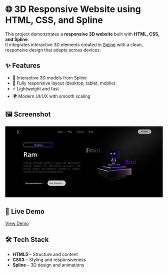 # 🌐 3D Responsive Website using HTML, CSS, and Spline

This project demonstrates a **responsive 3D website** built with **HTML, CSS, and Spline**.  
It integrates interactive 3D elements created in [Spline](https://spline.design/) with a clean, responsive design that adapts across devices.  

## ✨ Features
- 🎨 Interactive 3D models from Spline
- 📱 Fully responsive layout (desktop, tablet, mobile)
- ⚡ Lightweight and fast
- 🌍 Modern UI/UX with smooth scaling

## 🖼️ Screenshot
![3D Website Screenshot](https://github.com/notramm/3d-Responsive-Website/blob/main/asset/3d-Res-site.png)

## 🚀 Live Demo
[View Demo](https://3d-responsive-website.vercel.app/)

## 🛠️ Tech Stack
- **HTML5** – Structure and content  
- **CSS3** – Styling and responsiveness  
- **Spline** – 3D design and animations  
